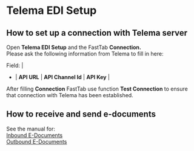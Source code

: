 ---
---
# Telema EDI Setup

## How to set up a connection with Telema server
Open  **Telema EDI Setup** and the FastTab  **Connection.**  
Please ask the following information from Telema to fill in here:

Field: |
- |
**API URL** |
**API Channel Id** |
**API Key** |

After filling  **Connection** FastTab use function  **Test Connection** to ensure that connection with Telema has been established.

## How to receive and send e-documents

See the manual for:  
[Inbound E-Documents](inbound-edocuments)  
[Outbound E-Documents](outbound-edocuments)
